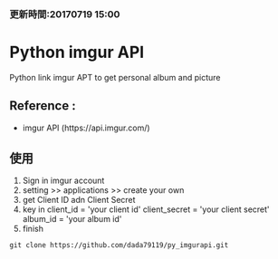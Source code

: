 ### 更新時間:20170719 15:00

# Python imgur API

Python link imgur APT to get personal album and picture

## Reference :
<ul>
<li>imgur API (https://api.imgur.com/)</li>
</ul>

## 使用
1. Sign in imgur account
2. setting >> applications >> create your own
3. get Client ID adn Client Secret
4. key in
client_id = 'your client id'
client_secret = 'your client secret'
album_id = 'your album id'
5. finish
 
```
git clone https://github.com/dada79119/py_imgurapi.git
```


